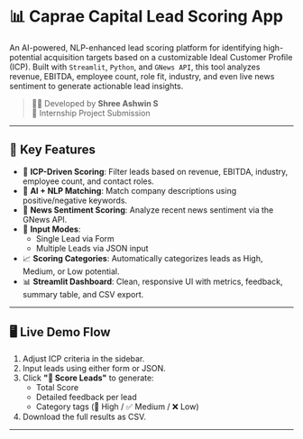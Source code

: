 # 📊 Caprae Capital Lead Scoring App

An AI-powered, NLP-enhanced lead scoring platform for identifying high-potential acquisition targets based on a customizable Ideal Customer Profile (ICP). Built with `Streamlit`, `Python`, and `GNews API`, this tool analyzes revenue, EBITDA, employee count, role fit, industry, and even live news sentiment to generate actionable lead insights.

> 🧑‍💻 Developed by **Shree Ashwin S**  
> 🎯 Internship Project Submission 

---

## 🚀 Key Features

- 🎯 **ICP-Driven Scoring**: Filter leads based on revenue, EBITDA, industry, employee count, and contact roles.
- 🧠 **AI + NLP Matching**: Match company descriptions using positive/negative keywords.
- 📰 **News Sentiment Scoring**: Analyze recent news sentiment via the GNews API.
- 🧾 **Input Modes**:
  - Single Lead via Form
  - Multiple Leads via JSON input
- 📈 **Scoring Categories**: Automatically categorizes leads as High, Medium, or Low potential.
- 📊 **Streamlit Dashboard**: Clean, responsive UI with metrics, feedback, summary table, and CSV export.

---

## 🖥️ Live Demo Flow

1. Adjust ICP criteria in the sidebar.
2. Input leads using either form or JSON.
3. Click **"🚀 Score Leads"** to generate:
   - Total Score
   - Detailed feedback per lead
   - Category tags (🌟 High / ✅ Medium / ❌ Low)
4. Download the full results as CSV.

---
